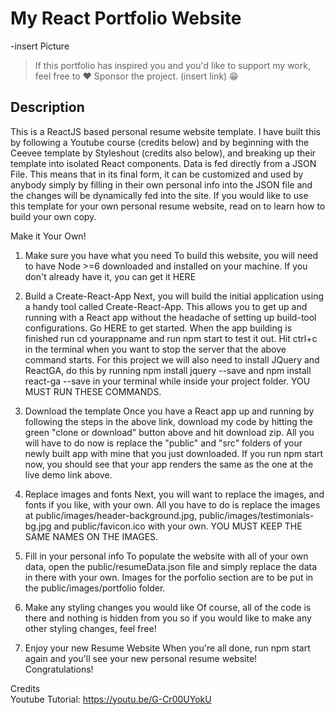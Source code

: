 # My React Portfolio Website

-insert Picture


> If this portfolio has inspired you and you'd like to support my work, feel free to ♥️ Sponsor the project. (insert link)
😁 

## Description
This is a ReactJS based personal resume website template. I have built this by following a Youtube course (credits below) and by beginning with the Ceevee template by Styleshout (credits also below), and breaking up their template into isolated React components. Data is fed directly from a JSON File. This means that in its final form, it can be customized and used by anybody simply by filling in their own personal info into the JSON file and the changes will be dynamically fed into the site. If you would like to use this template for your own personal resume website, read on to learn how to build your own copy.

Make it Your Own!
1. Make sure you have what you need
To build this website, you will need to have Node >=6 downloaded and installed on your machine. If you don't already have it, you can get it HERE

2. Build a Create-React-App
Next, you will build the initial application using a handy tool called Create-React-App. This allows you to get up and running with a React app without the headache of setting up build-tool configurations. Go HERE to get started. When the app building is finished run cd yourappname and run npm start to test it out. Hit ctrl+c in the terminal when you want to stop the server that the above command starts. For this project we will also need to install JQuery and ReactGA, do this by running npm install jquery --save and npm install react-ga --save in your terminal while inside your project folder. YOU MUST RUN THESE COMMANDS.

3. Download the template
Once you have a React app up and running by following the steps in the above link, download my code by hitting the green "clone or download" button above and hit download zip. All you will have to do now is replace the "public" and "src" folders of your newly built app with mine that you just downloaded. If you run npm start now, you should see that your app renders the same as the one at the live demo link above.

4. Replace images and fonts
Next, you will want to replace the images, and fonts if you like, with your own. All you have to do is replace the images at public/images/header-background.jpg, public/images/testimonials-bg.jpg and public/favicon.ico with your own. YOU MUST KEEP THE SAME NAMES ON THE IMAGES.

5. Fill in your personal info
To populate the website with all of your own data, open the public/resumeData.json file and simply replace the data in there with your own. Images for the porfolio section are to be put in the public/images/portfolio folder.

6. Make any styling changes you would like
Of course, all of the code is there and nothing is hidden from you so if you would like to make any other styling changes, feel free!

7. Enjoy your new Resume Website
When you're all done, run npm start again and you'll see your new personal resume website! Congratulations!

Credits <br>
Youtube Tutorial: https://youtu.be/G-Cr00UYokU

